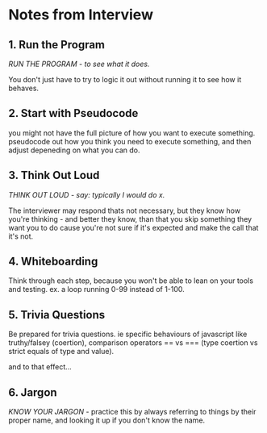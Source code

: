 # Notes from Interview

## 1. Run the Program
*RUN THE PROGRAM - to see what it does.*

You don't just have to try to logic it out without running it to see how it behaves.

## 2. Start with Pseudocode

you might not have the full picture of how you want to execute something. pseudocode out how you think you need to execute something, and then adjust depeneding on what you can do.

## 3. Think Out Loud
*THINK OUT LOUD - say: typically I would do x.*

The interviewer may respond thats not necessary, but they know how you're thinking - and better they know, than that you skip something they want you to do cause you're not sure if it's expected and make the call that it's not.

## 4. Whiteboarding

Think through each step, because you won't be able to lean on your tools and testing. ex. a loop running 0-99 instead of 1-100. 

## 5. Trivia Questions

Be prepared for trivia questions. ie specific behaviours of javascript like truthy/falsey (coertion), comparison operators == vs === (type coertion vs strict equals of type and value).

and to that effect...

## 6. Jargon

 *KNOW YOUR JARGON* - practice this by always referring to things by their proper name, and looking it up if you don't know the name.